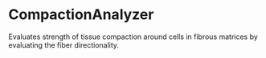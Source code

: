 # CompactionAnalyzer 

Evaluates strength of tissue compaction around cells in fibrous matrices by evaluating the fiber directionality. 

